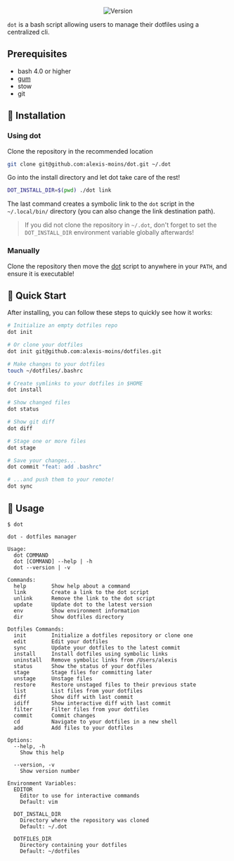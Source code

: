 <div align='center'>

![Version](https://img.shields.io/badge/version-0.1.0-blue.svg)

</div>

`dot` is a bash script allowing users to manage their dotfiles using a centralized cli.

## Prerequisites

- bash 4.0 or higher
- [gum](https://github.com/charmbracelet/gum)
- stow
- git


## 🧰 Installation

### Using dot

Clone the repository in the recommended location
```bash
git clone git@github.com:alexis-moins/dot.git ~/.dot
```

Go into the install directory and let dot take care of the rest!
```bash
DOT_INSTALL_DIR=$(pwd) ./dot link
```

The last command creates a symbolic link to the `dot` script in the `~/.local/bin/` directory (you can also change the link destination path). 

> If you did not clone the repository in `~/.dot`, don't forget to set the `DOT_INSTALL_DIR` environment variable globally afterwards!

### Manually

Clone the repository then move the [dot](dot) script to anywhere in your `PATH`, and ensure it is executable!

## 🌱 Quick Start

After installing, you can follow these steps to quickly see how it works:

```bash
# Initialize an empty dotfiles repo
dot init

# Or clone your dotfiles
dot init git@github.com:alexis-moins/dotfiles.git

# Make changes to your dotfiles
touch ~/dotfiles/.bashrc

# Create symlinks to your dotfiles in $HOME
dot install

# Show changed files
dot status

# Show git diff
dot diff

# Stage one or more files
dot stage

# Save your changes...
dot commit "feat: add .bashrc"

# ...and push them to your remote!
dot sync
```

## 🚦 Usage

```
$ dot

dot - dotfiles manager

Usage:
  dot COMMAND
  dot [COMMAND] --help | -h
  dot --version | -v

Commands:
  help        Show help about a command
  link        Create a link to the dot script
  unlink      Remove the link to the dot script
  update      Update dot to the latest version
  env         Show environment information
  dir         Show dotfiles directory

Dotfiles Commands:
  init        Initialize a dotfiles repository or clone one
  edit        Edit your dotfiles
  sync        Update your dotfiles to the latest commit
  install     Install dotfiles using symbolic links
  uninstall   Remove symbolic links from /Users/alexis
  status      Show the status of your dotfiles
  stage       Stage files for committing later
  unstage     Unstage files
  restore     Restore unstaged files to their previous state
  list        List files from your dotfiles
  diff        Show diff with last commit
  idiff       Show interactive diff with last commit
  filter      Filter files from your dotfiles
  commit      Commit changes
  cd          Navigate to your dotfiles in a new shell
  add         Add files to your dotfiles

Options:
  --help, -h
    Show this help

  --version, -v
    Show version number

Environment Variables:
  EDITOR
    Editor to use for interactive commands
    Default: vim

  DOT_INSTALL_DIR
    Directory where the repository was cloned
    Default: ~/.dot

  DOTFILES_DIR
    Directory containing your dotfiles
    Default: ~/dotfiles
```

